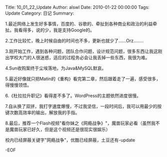 Title: 10_01_22_Update
Author: alswl
Date: 2010-01-22 00:00:00
Tags: Update
Category: 日记
Summary: 

1.最近网络上发生好多事情，百度的、谷歌的、牵扯到各种商业和政治的利益牵扯。我看得多，说的少，我是支持Google的。

2.工作比较忙，晚上时候自由的时间也不多，更新也就少了……Orz........

3.刚开始工作，遇到各种问题，团队合作问题，设计规范问题，很多东西让我这刚出学校大门的人很迷惑，适应的过程务必会让我丢掉一些东西，我很为难。

4.Sun收购案终于尘埃落地，为Java&MySQL默哀。

5.最近好像就只把Matin的《重构》看完第二章，然后跟着走了一遍，感受很多，得慢慢领悟。

6.《杜拉拉升职记》看得差不多了。WordPress的主题依然进度很慢。

7.自从换了双拼，我打字速度爆慢，不过我坚信，一段时间后，我可以用最少的按键次数高效率的输出，解放我的手指。

8.最后，推荐一个Flash视频"看你妹之《网瘾战争》"，魔兽玩家必看（虽然我不是魔兽玩家已好久，但是这个视频还是很现实很娱乐）

校内已经屏蔽关键字"网瘾战争"，优酷已经屏蔽，土豆还有-update

-EOF

